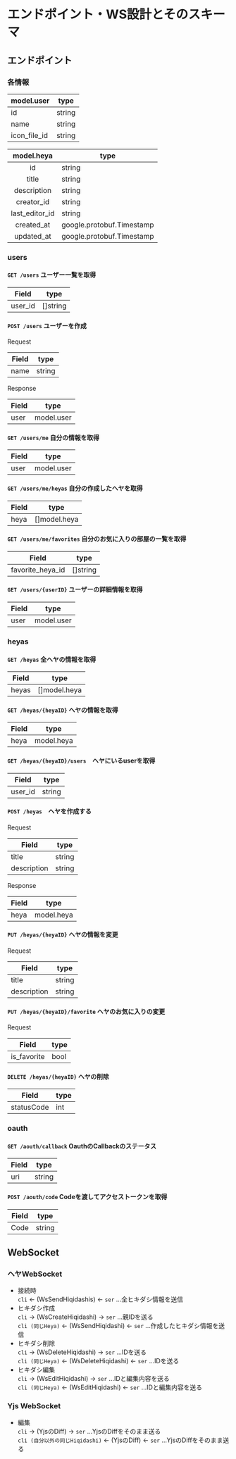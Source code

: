 # エンドポイント・WS設計とそのスキーマ

## エンドポイント
### 各情報


| model.user   | type     |
| ------- | -------- |
| id | string |
| name | string |
|icon_file_id | string |

|   model.heya   | type                      |
|:--------------:| ------------------------- |
|       id       | string                    |
|     title      | string                    |
|  description   | string                    |
|   creator_id   | string                    |
| last_editor_id | string                    |
|   created_at   | google.protobuf.Timestamp |
|   updated_at   | google.protobuf.Timestamp |

### users
#### `GET /users` ユーザー一覧を取得

| Field   | type     |
| ------- | -------- |
| user_id | []string |

#### `POST /users`  ユーザーを作成

Request

| Field   | type     |
| ------- | -------- |
| name | string |

Response

| Field   | type     |
| ------- | -------- |
| user | model.user |

#### `GET /users/me` 自分の情報を取得

| Field   | type     |
| ------- | -------- |
| user | model.user |

#### `GET /users/me/heyas` 自分の作成したヘヤを取得

| Field   | type     |
| ------- | -------- |
| heya | []model.heya |

#### `GET /users/me/favorites` 自分のお気に入りの部屋の一覧を取得　

| Field   | type     |
| ------- | -------- |
| favorite_heya_id | []string |

#### `GET /users/{userID}` ユーザーの詳細情報を取得

| Field   | type     |
| ------- | -------- |
| user | model.user |

### heyas
#### `GET /heyas` 全ヘヤの情報を取得

| Field   | type     |
| ------- | -------- |
| heyas | []model.heya |

#### `GET /heyas/{heyaID}` ヘヤの情報を取得

| Field   | type     |
| ------- | -------- |
| heya | model.heya |

#### `GET /heyas/{heyaID}/users`　ヘヤにいるuserを取得

| Field   | type     |
| ------- | -------- |
| user_id | string |

#### `POST /heyas`　ヘヤを作成する
Request

| Field   | type     |
| ------- | -------- |
| title | string |
| description | string |

Response

| Field   | type     |
| ------- | -------- |
| heya | model.heya |

#### `PUT /heyas/{heyaID}` ヘヤの情報を変更
Request

| Field   | type     |
| ------- | -------- |
| title | string |
| description | string |

#### `PUT /heyas/{heyaID}/favorite` ヘヤのお気に入りの変更
Request 

| Field   | type     |
| ------- | -------- |
| is_favorite | bool |

#### `DELETE /heyas/{heyaID}` ヘヤの削除

| Field   | type     |
| ------- | -------- |
| statusCode | int |

### oauth

#### `GET /aouth/callback` OauthのCallbackのステータス

| Field   | type     |
| ------- | -------- |
| uri | string |

#### `POST /aouth/code` Codeを渡してアクセストークンを取得

Field   | type     |
| ------- | -------- |
| Code | string |

## WebSocket

### ヘヤWebSocket

- 接続時  
`cli` <- (WsSendHiqidashis) <- `ser` ...全ヒキダシ情報を送信
- ヒキダシ作成  
`cli` -> (WsCreateHiqidashi) -> `ser` ...親IDを送る  
`cli (同じHeya)` <- (WsSendHiqidashi) <- `ser` ...作成したヒキダシ情報を送信
- ヒキダシ削除  
`cli` -> (WsDeleteHiqidashi) -> `ser` ...IDを送る  
`cli (同じHeya)` <- (WsDeleteHiqidashi) <- `ser` ...IDを送る
- ヒキダシ編集  
`cli` -> (WsEditHiqidashi) -> `ser` ...IDと編集内容を送る  
`cli (同じHeya)` <- (WsEditHiqidashi) <- `ser` ...IDと編集内容を送る

### Yjs WebSocket

- 編集  
`cli` -> (YjsのDiff) -> `ser` ...YjsのDiffをそのまま送る  
`cli (自分以外の同じHiqidashi)` <- (YjsのDiff) <- `ser` ...YjsのDiffをそのまま送る
